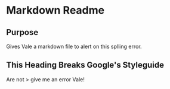 # Markdown Readme

## Purpose

Gives Vale a markdown file to alert on this splling error.

## This Heading Breaks Google's Styleguide

Are not > give me an error Vale!
